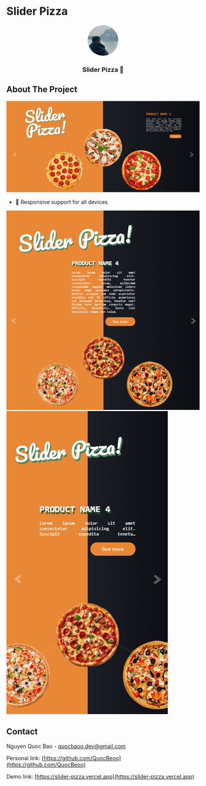 # Slider Pizza

<!-- PROJECT LOGO -->
<div align="center">
  <a href="https://slider-pizza.vercel.app">
    <img src="public/app_logo.svg" alt="Logo" width="80" height="80">
  </a>

  <h3 align="center">Slider Pizza 🍕</h3>
</div>

<!-- ABOUT THE PROJECT -->
## About The Project

[![Product Name Screen Shot][my-page-screenshot]](https://slider-pizza.vercel.app)

* 📱 Responsive support for all devices
  
[![Page Record Screen Shot][resp-tablet-screenshot]](https://slider-pizza.vercel.app)
[![Page Home Screen Shot][resp-ip-screenshot]](https://slider-pizza.vercel.app)


<!-- CONTACT -->
## Contact

Nguyen Quoc Bao - quocbaoo.dev@gmail.com

Personal link: [https://github.com/QuocBeoo](https://github.com/QuocBeoo)

Demo link: [https://slider-pizza.vercel.app](https://slider-pizza.vercel.app)


<!-- MARKDOWN LINKS & IMAGES -->
[my-page-screenshot]: public/screenshot/my_page.png
[resp-tablet-screenshot]: public/screenshot/resp_tablet.png
[resp-ip-screenshot]: public/screenshot/resp_ip.png
